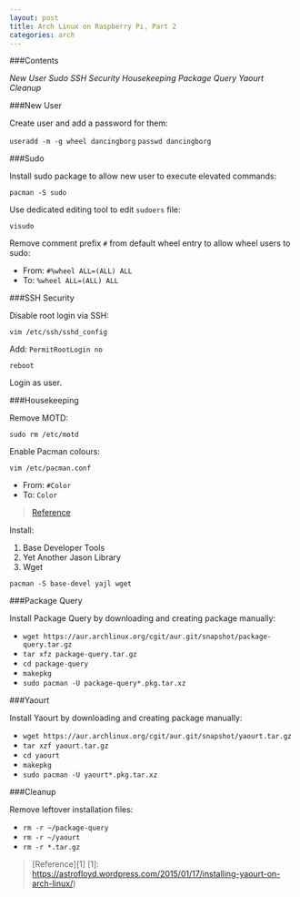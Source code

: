 ```yaml
---
layout: post
title: Arch Linux on Raspberry Pi, Part 2
categories: arch
---
```


###Contents

_New User_
_Sudo_
_SSH Security_
_Housekeeping_
_Package Query_
_Yaourt_
_Cleanup_

###New User

Create user and add a password for them:

  `useradd -m -g wheel dancingborg`
  `passwd dancingborg`

###Sudo

Install sudo package to allow new user to execute elevated commands:

  `pacman -S sudo`

Use dedicated editing tool to edit `sudoers` file:

  `visudo`

Remove comment prefix `#` from default wheel entry to allow wheel users to sudo:

  - From: `#%wheel ALL=(ALL) ALL`
  - To: `%wheel ALL=(ALL) ALL`

###SSH Security

Disable root login via SSH:

  `vim /etc/ssh/sshd_config`

  Add: `PermitRootLogin no`

  `reboot`

  Login as user.

###Housekeeping

Remove MOTD:

  `sudo rm /etc/motd`

Enable Pacman colours:

  `vim /etc/pacman.conf`

  - From: `#Color`
  - To: `Color`

>[Reference](https://wiki.archlinux.org/index.php/Color_Bash_Prompt)

Install:
1. Base Developer Tools
2. Yet Another Jason Library
3. Wget

  `pacman -S base-devel yajl wget`

###Package Query

Install Package Query by downloading and creating package manually:

- `wget https://aur.archlinux.org/cgit/aur.git/snapshot/package-query.tar.gz`
- `tar xfz package-query.tar.gz`
- `cd package-query`
- `makepkg`
- `sudo pacman -U package-query*.pkg.tar.xz`

###Yaourt

Install Yaourt by downloading and creating package manually:

- `wget https://aur.archlinux.org/cgit/aur.git/snapshot/yaourt.tar.gz`
- `tar xzf yaourt.tar.gz`
- `cd yaourt`
- `makepkg`
- `sudo pacman -U yaourt*.pkg.tar.xz`

###Cleanup

Remove leftover installation files:
- `rm -r ~/package-query`
- `rm -r ~/yaourt`
- `rm -r *.tar.gz`

>[Reference][1]
  [1]: https://astrofloyd.wordpress.com/2015/01/17/installing-yaourt-on-arch-linux/)
